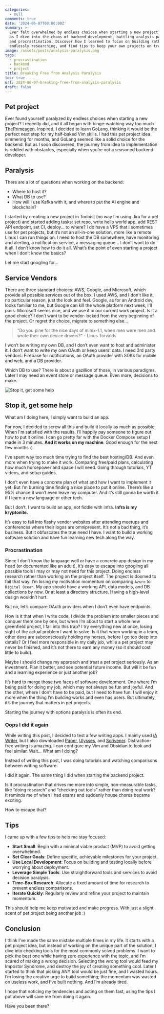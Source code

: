```yaml
---
categories:
  - null
comments: true
date: '2024-06-07T00:00:00Z'
summary: >-
  Ever felt overwhelmed by endless choices when starting a new project? Join me
  as I dive into the chaos of backend development, battling analysis paralysis
  and procrastination. Discover how I learned to focus on building rather than
  endlessly researching, and find tips to keep your own projects on track.
image: /assets/posts/analysis-paralysis.png
tags:
  - procrastination
  - backend
  - project
title: Breaking Free from Analysis Paralysis
toc: true
url: 2024-06-07-breaking-free-from-analysis-paralysis
draft: false
---
```

## Pet project

Ever found yourself paralyzed by endless choices when starting a new project? I recently did, and it all began with binge-watching way too much [ThePrimeagen](https://www.youtube.com/@ThePrimeTimeagen/featured). Inspired, I decided to learn GoLang, thinking it would be the perfect next step for my half-baked Vim skills. I had this pet project idea simmering for months, and GoLang seemed like a solid choice for the backend. But as I soon discovered, the journey from idea to implementation is riddled with obstacles, especially when you’re not a seasoned backend developer.

## Paralysis

There are a lot of questions when working on the backend:

- Where to host it?
- What DB to use?
- How will I use Kafka with it, and where to put the AI engine and blockchain?

I started by creating a new project in Todoist (no way I’m using Jira for a pet project) and started adding tasks: set repo, write hello world app, add REST API endpoint, set CI, deploy... to where?
I do have a VPS that I sometimes use for pet projects, but it’s not an all-in-one solution, more like a remote Linux I can run things on. I need to host the DB somewhere, have monitoring and alerting, a notification service, a messaging queue… I don’t want to do it all. I don’t know how to do it all. What’s the point of even starting a project when I don’t know the basics?

Let me start googling for…

## Service Vendors

There are three standard choices: AWS, Google, and Microsoft, which provide all possible services out of the box. I used AWS, and I don't like it, no particular reason, just the look and feel. Google, as for an Android dev, looks familiar to me, but Google can kill the whole platform next week, I'll pass. Microsoft seems nice, and we use it in our current work project. Is it a good choice? I don’t want to be vendor-locked from the very beginning of the project. Or regret the choice, migrate to something else…

> "Do you pine for the nice days of minix-1.1, when men were men and wrote their own device drivers?" - Linus Torvalds

I won’t be writing my own DB, and I don’t even want to host and administer it. I don’t want to write my own OAuth or keep users' data. I need 3rd party vendors: Firebase for notifications, an OAuth provider with SDKs for mobile and web, and a DB provider.

Which DB to use? There is about a gazillion of those, in various paradigms. Later I may need an event store or message queue. Even more, decisions to make.

![Stop it, get some help](https://media1.tenor.com/m/mZZoOtDcouoAAAAC/stop-it-get-some-help.gif)

## Stop it, get some help

What am I doing here, I simply want to build an app.

For now, I decided to screw all this and build it locally as much as possible. When I'm satisfied with the results, I’ll happily pay someone to figure out how to put it online. I can go pretty far with the Docker Compose setup I made in 3 minutes. **And it works on my machine**. Good enough for the next few months :)

I’ve spent way too much time trying to find the best hosting/DB. And even more when trying to make it work. Comparing free/paid plans, calculating how much horsepower and space I will need. Going through tutorials, YT videos, and setup guides.

I don’t even have a concrete plan of what and how I want to implement it yet. But I’m burning time finding a nice place to put it online. There’s like a 95% chance it won’t even leave my computer. And it’s still gonna be worth it if I learn a new language or other tech.

But I don’t. I want to build an app, not fiddle with infra. **Infra is my kryptonite.**

It’s easy to fall into flashy vendor websites after attending meetups and conferences where their logos are omnipresent. It’s not a bad thing, it’s business.
But it obfuscates the true need I have. I want to build a working software solution and have fun learning new tech along the way.

### Procrastination

Since I don’t know the language well or have a concrete app design in my head (or documented like an adult), it’s easy to escape into googling all possible tools I may or may not need for this project. Doing endless research rather than working on the project itself. The project is doomed to fail that way. I’m losing my motivation momentum on comparing `Azure` to `Digital Ocean`. My app should have a working API, data models, and DB collections by now. Or at least a directory structure. Having a high-level design wouldn’t hurt.

But no, let’s compare OAuth providers when I don’t even have endpoints.

How is it that when I write code, I divide the problem into smaller pieces and conquer them one by one, but when I’m about to start a whole new greenfield project, I fall into this trap? I try everything new at once, losing sight of the actual problem I want to solve. Is it that when working in a team, other devs are subconsciously holding my horses, before I go too deep into details? Or I feel more responsible in my daily job, while a pet project may never be finished, and it’s not there to earn any money (so it should cost little to build).

Maybe I should change my approach and treat a pet project seriously. As an investment. Plan it better, and see potential future income. But will it be fun and a learning experience or just another job?

It’s hard to merge those two faces of software development. One where I’m being paid for doing my job, which may not always be fun and joyful. And the other, where I don’t have to be paid, but I need to have fun. I will enjoy it more when the thing I’m building works and even has users. But ultimately, it’s the journey that matters in pet projects.

Starting the journey with options paralysis is often its end.

### Oops I did it again

While writing this post, I decided to test a few writing apps. I mainly used [iA Writer](https://ia.net/writer), but I also downloaded [Paper](https://papereditor.app/), [Ulysses](https://www.ulysses.app/), and [Scrivener](https://www.literatureandlatte.com/scrivener/overview). Distraction-free writing is amazing. I can configure my Vim and Obsidian to look and feel similar. Wait… What am I doing?

Instead of writing this post, I was doing tutorials and watching comparisons between writing software.

I did it again. The same thing I did when starting the backend project.

Is it procrastination that drives me more into simple, non-measurable tasks, like “doing research” and “checking out tools” rather than doing real work? It reminds me of when I had exams and suddenly house chores became exciting.

How to escape that?

## Tips

I came up with a few tips to help me stay focused:

- **Start Small**: Begin with a minimal viable product (MVP) to avoid getting overwhelmed.
- **Set Clear Goals**: Define specific, achievable milestones for your project.
- **Use Local Development**: Focus on building and testing locally before worrying about deployment.
- **Leverage Simple Tools**: Use straightforward tools and services to avoid decision paralysis.
- **Time-Box Research**: Allocate a fixed amount of time for research to prevent endless comparisons.
- **Iterate Quickly**: Regularly review and refine your project to maintain momentum.

This should help me keep motivated and make progress. With just a slight scent of pet project being another job :)

## Conclusion

I think I’ve made the same mistake multiple times in my life. It starts with a pet project idea, but instead of working on the unique part of the solution, I dive into checking tools for the most commonly solved problems. I want to pick the best one while having zero experience with the topic, and I’m scared of making a wrong decision. Selecting the wrong tool would feed my Impostor Syndrome, and destroy the joy of creating something cool.
Later I started to think that picking ANY tool would be just fine, and I wasted hours. I’m losing the creative urge to build something; the momentum was wasted on useless work, and I’ve built nothing. And I’m already tired.

I hope that noticing my tendencies and acting on them fast, using the tips I put above will save me from doing it again.

Have you been there?

